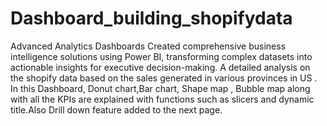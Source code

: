# Dashboard_building_shopifydata
Advanced Analytics Dashboards Created comprehensive business intelligence solutions using Power BI, transforming complex datasets into actionable insights for executive decision-making.
A detailed analysis on the shopify data based on the sales generated in various provinces in US . In this Dashboard,  Donut chart,Bar chart, Shape map , Bubble map along with all the KPIs are explained with functions such as slicers and dynamic title.Also Drill down feature added to the next page.  
